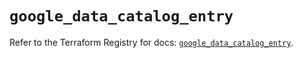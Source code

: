 # `google_data_catalog_entry`

Refer to the Terraform Registry for docs: [`google_data_catalog_entry`](https://registry.terraform.io/providers/hashicorp/google/5.39.1/docs/resources/data_catalog_entry).
